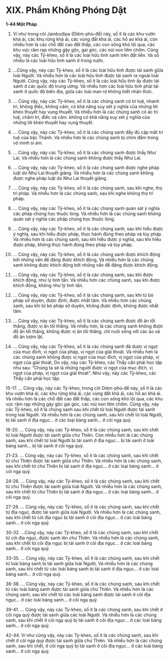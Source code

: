 # XIX. Phẩm Không Phóng Dật

**1-44 Một Pháp**

1. Ví như trong cõi Jambudipa (Diêm-phủ-đề) này, số ít là các khu vườn khả ái, các khu rừng khả ái, các
vùng đất khả ái, các hồ ao khả ái, còn nhiều hơn là các chỗ đất cao đất thấp, các con sông khó lội qua,
các khu vực râm rạp những gậy gộc, gai góc, các núi non lởm chởm. Cũng vậy, này các Tỷ-kheo, số ít là
các loài hữu tình sanh trên đất liền. Và số nhiều là các loài hữu tình sanh ở trong nước.

2. ...Cũng vậy, này các Tỷ-kheo, số ít là các loài hữu tình được tái sanh giữa loài Người. Và nhiều hơn là
các loài hữu tình được tái sanh ra ngoài loài Người. Cũng vậy, này các Tỷ-kheo, số ít là các loài hữu tình
ấy được tái sanh ở các quốc độ trung ương. Và nhiều hơn các loài hữu tình phải tái sanh ở quốc độ biên
địa, giữa các loài man rợ không biết nhận thức.

3. ... Cũng vậy, này các Tỷ-kheo, số ít là các chúng sanh có trí tuệ, nhanh trí, không điếc, không câm, có
khả năng suy xét ý nghĩa của những lời khéo thuyết hay vụng thuyết. Và nhiều hơn là các chúng sanh có
ác trí tuệ, châm trí, điếc và câm. không có khả năng suy xét ý nghĩa của những lời khéo thuyết hay vụng
thuyết.

4. ... Cũng vậy, này các Tỷ-kheo, số ít là các chúng sanh đầy đủ cặp mắt trí tuệ của bậc Thánh. Và nhiều
hơn là các chúng sanh bị chìm đắm trong vô minh si ám.

5. ... Cũng vậy, này các Tỷ-kheo, số ít là các chúng sanh được thấy Như Lai. Và nhiều hơn là các chúng
sanh không được thấy Như Lai.

6. ... Cũng vậy, này các Tỷ-kheo, số ít là các chúng sanh được nghe pháp luật do Như Lai thuyết giảng.
Và nhiều hơn là các chúng sanh không được nghe pháp luật do Như Lai thuyết giảng.

7. ... Cũng vậy, này các Tỷ-kheo, số ít là các chúng sanh, sau khi nghe, thọ trì pháp. Và nhiều hơn là các
chúng sanh, sau khi nghe không thọ trì pháp.

8. ... Cũng vậy, này các Tỷ-kheo, số ít là các chúng sanh quán sát ý nghĩa các pháp chúng học thuộc
lòng. Và nhiều hơn là các chúng sanh không quán sát ý nghĩa các pháp chúng học thuộc lòng.

9. ... Cũng vậy, này các Tỷ-kheo, số ít là các chúng sanh, sau khi hiểu được ý nghĩa, sau khi hiểu được
pháp, thực hành đúng theo pháp và tùy pháp. Và nhiều hơn là các chúng sanh, sau khi hiểu được ý
nghĩa, sau khi hiểu được pháp, không thực hành đúng theo pháp và tùy pháp.

10. ... Cũng vậy, này các Tỷ-kheo, số ít là các chúng sanh được khích động bởi những vấn đề đáng được
khích động, Và nhiều hơn là các chúng sanh không được khích động bởi những vấn đề đáng được khích
động.

11. ... Cũng vậy, này các Tỷ-kheo, số ít là các chúng sanh, sau khi được khích động, như lý tinh tấn. Và
nhiều hơn các chúng sanh, sau khi được khích động, không như lý tinh tấn.

12. ... Cũng vậy, này các Tỷ-kheo, số ít là các chúng sanh, sau khi từ bỏ pháp sở duyên, được định, được
nhất tâm. Và nhiều hơn các chúng sanh, sau khi từ bỏ pháp sở duyên, không được định, không được
nhất tâm.

13. ... Cũng vậy, này các Tỷ-kheo, số ít là các chúng sanh được đồ ăn tối thắng, được vị ăn tối thắng. Và
nhiều hơn, là các chúng sanh không được đồ ăn tối thắng, không được vị ăn tối thắng, chỉ nuôi sống với
các áo và đồ ăn lượm lặt.

14. ... Cũng vậy, này các Tỷ-kheo, số ít là các chúng sanh đã dược vị ngọt của mục đích, vị ngọt của
pháp, vị ngọt của giải thoát. Và nhiều hơn là các chúng sanh không được vị ngọt của mục đích, vị ngọt
của pháp, vị ngọt của giải thoát, Do vậy, này các Tỷ-kheo, các Thầy cần phải học tập như sau: “Chúng
ta sẽ là những người được vị ngọt của mục đích, vị ngọt của pháp, vị ngọt của giải thoát”. Như vậy, này
các Tỷ-kheo, các Thầy cần phải học tập.

15-17. ... Cũng vậy, này các Tỷ-kheo, trong cõi Diêm-phủ-đề này, số ít là các khu vườn khả ái, các khu
rừng khả ái, các vùng đất khả ái, các hồ ao khả ái. Và nhiều hơn là các chỗ đất cao đất thấp, các con
sông khó lội qua, các khu vực rậm rạp những gậy gộc gai góc, các núi non lởm chởm. Cũng vậy, này các
Tỷ-kheo, số ít là chúng sanh sau khi chết từ loài Người được tái sanh trong loài Người. Và nhiều hơn là
các chúng sanh, sau khi chết từ loài Người, bị tái sanh ở địa ngục... ở các loại bàng sanh... ở cõi ngạ quỷ.

18-20. ... Cũng vậy, này các Tỷ-kheo, số ít là các chúng sanh, sau khi chết từ loài Người được tái sanh
giữa chư Thiên. Còn nhiều hơn là các chúng sanh, sau khi chết từ loài Người bị tái sanh ở địa ngục... bị
tái sanh ở loài bàng sanh... bị tái sanh ở cõi ngạ quỷ.

21-23. ... Cũng vậy, này các Tỷ-kheo, số ít là các chúng sanh, sau khi chết từ chư Thiên được tái sanh
giữa chư Thiên. Và nhiều hơn là các chúng sanh, sau khi chết từ chư Thiên bị tái sanh ở địa ngục... ở các
loại bàng sanh... ở cõi ngạ quỷ.

24-26. ... Cũng vậy, này các Tỷ-kheo, số ít là các chúng sanh, sau khi chết từ chư Thiên được tái sanh
giữa loài Người. Và nhiều hơn là các chúng sanh, sau khi chết từ chư Thiên bị tái sanh ở địa ngục... ở
các loại bàng sanh... ở cõi ngạ quỷ.

27-29. ... Cũng vậy, này các Tỷ-kheo, số ít là các chúng sanh, sau khi chết từ địa ngục, được tái sanh
giữa loài Người. Và nhiều hơn là các chúng sanh, sau khi chết từ cõi địa ngục bị tái sanh ở cõi địa
ngục... ở các loài bảng sanh... ở cõi ngạ quỷ.

30-32. ...Cũng vậy, này các Tỷ-kheo, số ít là các chúng sanh, sau khi chết từ cõi địa ngục, được sanh lên
chư Thiên. Và nhiều hơn là các chúng sanh, sau khi chết từ cõi địa ngục bị tái sanh ở cõi địa ngục... ở
các loài bàng sanh... ở cõi ngạ quỷ.

33-35. ... Cũng vậy, này các Tỷ-kheo, số ít là các chúng sanh, sau khi chết từ loài bàng sanh bị tái sanh
giữa loài Người, Và nhiều hơn là các chúng sanh, sau khi chết từ các loài bàng sanh bị tái sanh ở địa
ngục... ở các loài bàng sanh... ở cõi ngạ quỷ.

36-38. ... Cũng vậy, này các Tỷ-kheo, số ít là các chúng sanh, sau khi chết từ các loài bàng sanh được tái
sanh giữa chư Thiên. Và nhiều hơn là các chúng sanh, sau khi chết từ các loài bàng sanh được tái sanh ở
cõi địa ngục... ở các loài bàng sanh... ở cõi ngạ quỷ.

39-41. ... Cũng vậy, này các Tỷ-kheo, số ít là các chúng sanh, sau khi chết ở cõi ngạ quỷ được tái sanh
giữa các loài Người. Và nhiều hơn là các chúng sanh, sau khi chết ở cõi ngạ quỷ bị tái sanh ở cõi địa
ngục... ở các loài bàng sanh... ở cõi ngạ quỷ.

42-44. Ví như cũng vậy, này các Tỷ-kheo, số ít là các chúng sanh, sau khi chết ở cõi ngạ quỷ được tái
sanh giữa chư Thiên. Và nhiều hơn là các chúng sanh, sau khi chết, ở cõi ngạ quỷ bị tái sanh ở cõi địa
ngục... ở các loài bàng sanh... ở cõi ngạ quỷ.

